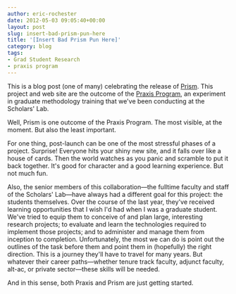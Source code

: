 ```yaml
---
author: eric-rochester
date: 2012-05-03 09:05:40+00:00
layout: post
slug: insert-bad-prism-pun-here
title: '[Insert Bad Prism Pun Here]'
category: blog
tags:
- Grad Student Research
- praxis program
---
```



This is a blog post (one of many) celebrating the release of [Prism](http://prism.scholarslab.org/). This project and web site are the outcome of the [Praxis Program](http://praxis.scholarslab.org/), an experiment in graduate methodology training that we've been conducting at the Scholars' Lab.

Well, Prism is one outcome of the Praxis Program. The most visible, at the moment. But also the least important.

For one thing, post-launch can be one of the most stressful phases of a project. Surprise! Everyone hits your shiny new site, and it falls over like a house of cards. Then the world watches as you panic and scramble to put it back together. It's good for character and a good learning experience. But not much fun.

Also, the senior members of this collaboration&mdash;the fulltime faculty and staff of the Scholars' Lab&mdash;have always had a different goal for this project: the students themselves. Over the course of the last year, they've received learning opportunities that I wish I'd had when I was a graduate student. We've tried to equip them to conceive of and plan large, interesting research projects; to evaluate and learn the technologies required to implement those projects; and to administer and manage them from inception to completion. Unfortunately, the most we can do is point out the outlines of the task before them and point them in (hopefully) the right direction. This is a journey they'll have to travel for many years. But whatever their career paths&mdash;whether tenure track faculty, adjunct faculty, alt-ac, or private sector&mdash;these skills will be needed.

And in this sense, both Praxis and Prism are just getting started.
